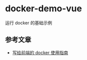# docker-demo-vue

运行 docker 的基础示例

## 参考文章

- [写给前端的 docker 使用指南 ](https://juejin.cn/post/7139724794672447518/)
